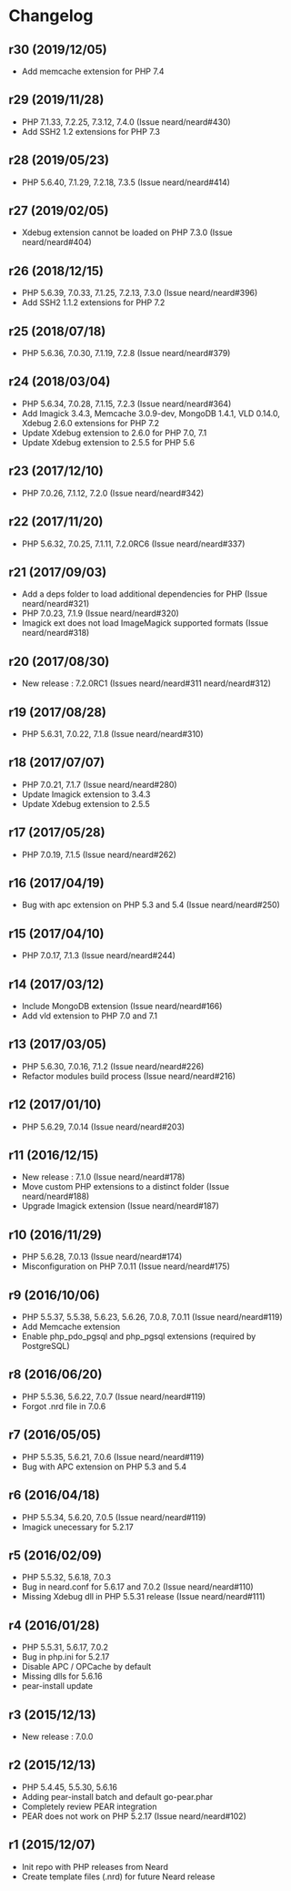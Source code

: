 # Changelog

## r30 (2019/12/05)

* Add memcache extension for PHP 7.4

## r29 (2019/11/28)

* PHP 7.1.33, 7.2.25, 7.3.12, 7.4.0 (Issue neard/neard#430)
* Add SSH2 1.2 extensions for PHP 7.3

## r28 (2019/05/23)

* PHP 5.6.40, 7.1.29, 7.2.18, 7.3.5 (Issue neard/neard#414)

## r27 (2019/02/05)

* Xdebug extension cannot be loaded on PHP 7.3.0 (Issue neard/neard#404)

## r26 (2018/12/15)

* PHP 5.6.39, 7.0.33, 7.1.25, 7.2.13, 7.3.0 (Issue neard/neard#396)
* Add SSH2 1.1.2 extensions for PHP 7.2

## r25 (2018/07/18)

* PHP 5.6.36, 7.0.30, 7.1.19, 7.2.8 (Issue neard/neard#379)

## r24 (2018/03/04)

* PHP 5.6.34, 7.0.28, 7.1.15, 7.2.3 (Issue neard/neard#364)
* Add Imagick 3.4.3, Memcache 3.0.9-dev, MongoDB 1.4.1, VLD 0.14.0, Xdebug 2.6.0 extensions for PHP 7.2
* Update Xdebug extension to 2.6.0 for PHP 7.0, 7.1
* Update Xdebug extension to 2.5.5 for PHP 5.6

## r23 (2017/12/10)

* PHP 7.0.26, 7.1.12, 7.2.0 (Issue neard/neard#342)

## r22 (2017/11/20)

* PHP 5.6.32, 7.0.25, 7.1.11, 7.2.0RC6 (Issue neard/neard#337)

## r21 (2017/09/03)

* Add a deps folder to load additional dependencies for PHP (Issue neard/neard#321)
* PHP 7.0.23, 7.1.9 (Issue neard/neard#320)
* Imagick ext does not load ImageMagick supported formats (Issue neard/neard#318)

## r20 (2017/08/30)

* New release : 7.2.0RC1 (Issues neard/neard#311 neard/neard#312)

## r19 (2017/08/28)

* PHP 5.6.31, 7.0.22, 7.1.8 (Issue neard/neard#310)

## r18 (2017/07/07)

* PHP 7.0.21, 7.1.7 (Issue neard/neard#280)
* Update Imagick extension to 3.4.3
* Update Xdebug extension to 2.5.5

## r17 (2017/05/28)

* PHP 7.0.19, 7.1.5 (Issue neard/neard#262)

## r16 (2017/04/19)

* Bug with apc extension on PHP 5.3 and 5.4 (Issue neard/neard#250)

## r15 (2017/04/10)

* PHP 7.0.17, 7.1.3 (Issue neard/neard#244)

## r14 (2017/03/12)

* Include MongoDB extension (Issue neard/neard#166)
* Add vld extension to PHP 7.0 and 7.1

## r13 (2017/03/05)

* PHP 5.6.30, 7.0.16, 7.1.2 (Issue neard/neard#226)
* Refactor modules build process (Issue neard/neard#216)

## r12 (2017/01/10)

* PHP 5.6.29, 7.0.14 (Issue neard/neard#203)

## r11 (2016/12/15)

* New release : 7.1.0 (Issue neard/neard#178)
* Move custom PHP extensions to a distinct folder (Issue neard/neard#188)
* Upgrade Imagick extension (Issue neard/neard#187)

## r10 (2016/11/29)

* PHP 5.6.28, 7.0.13 (Issue neard/neard#174)
* Misconfiguration on PHP 7.0.11 (Issue neard/neard#175)

## r9 (2016/10/06)

* PHP 5.5.37, 5.5.38, 5.6.23, 5.6.26, 7.0.8, 7.0.11 (Issue neard/neard#119)
* Add Memcache extension
* Enable php_pdo_pgsql and php_pgsql extensions (required by PostgreSQL)

## r8 (2016/06/20)

* PHP 5.5.36, 5.6.22, 7.0.7 (Issue neard/neard#119)
* Forgot .nrd file in 7.0.6

## r7 (2016/05/05)

* PHP 5.5.35, 5.6.21, 7.0.6 (Issue neard/neard#119)
* Bug with APC extension on PHP 5.3 and 5.4

## r6 (2016/04/18)

* PHP 5.5.34, 5.6.20, 7.0.5 (Issue neard/neard#119)
* Imagick unecessary for 5.2.17

## r5 (2016/02/09)

* PHP 5.5.32, 5.6.18, 7.0.3
* Bug in neard.conf for 5.6.17 and 7.0.2 (Issue neard/neard#110)
* Missing Xdebug dll in PHP 5.5.31 release (Issue neard/neard#111)

## r4 (2016/01/28)

* PHP 5.5.31, 5.6.17, 7.0.2
* Bug in php.ini for 5.2.17
* Disable APC / OPCache by default
* Missing dlls for 5.6.16
* pear-install update

## r3 (2015/12/13)

* New release : 7.0.0

## r2 (2015/12/13)

* PHP 5.4.45, 5.5.30, 5.6.16
* Adding pear-install batch and default go-pear.phar
* Completely review PEAR integration
* PEAR does not work on PHP 5.2.17 (Issue neard/neard#102)

## r1 (2015/12/07)

* Init repo with PHP releases from Neard
* Create template files (.nrd) for future Neard release

